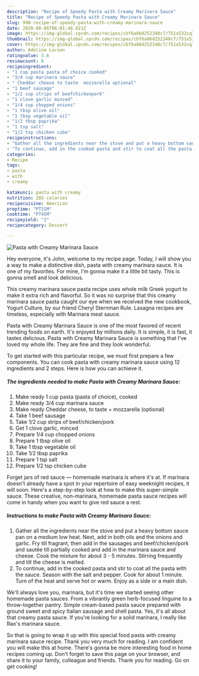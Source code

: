 ```yaml
---
description: "Recipe of Speedy Pasta with Creamy Marinara Sauce"
title: "Recipe of Speedy Pasta with Creamy Marinara Sauce"
slug: 998-recipe-of-speedy-pasta-with-creamy-marinara-sauce
date: 2020-08-06T06:01:48.821Z
image: https://img-global.cpcdn.com/recipes/cbf6a86d252348c7/751x532cq70/pasta-with-creamy-marinara-sauce-recipe-main-photo.jpg
thumbnail: https://img-global.cpcdn.com/recipes/cbf6a86d252348c7/751x532cq70/pasta-with-creamy-marinara-sauce-recipe-main-photo.jpg
cover: https://img-global.cpcdn.com/recipes/cbf6a86d252348c7/751x532cq70/pasta-with-creamy-marinara-sauce-recipe-main-photo.jpg
author: Adeline Larson
ratingvalue: 3.6
reviewcount: 6
recipeingredient:
- "1 cup pasta pasta of choice cooked"
- "3/4 cup marinara sauce"
- " Cheddar cheese to taste  mozzarella optional"
- "1 beef sausage"
- "1/2 cup strips of beefchickenpork"
- "1 clove garlic minced"
- "1/4 cup chopped onions"
- "1 tbsp olive oil"
- "1 tbsp vegetable oil"
- "1/2 tbsp paprika"
- "1 tsp salt"
- "1/2 tsp chicken cube"
recipeinstructions:
- "Gather all the ingredients near the stove and put a heavy bottom sauce pan on a medium low heat. Next, add in both oils and the onions and garlic. Fry till fragrant, then add in the sausages and beef/chicken/pork and sautée till partially cooked and add in the marinara sauce and cheese. Cook the mixture for about 3 - 5 minutes. Stirring frequently and till the cheese is melted."
- "To continue, add in the cooked pasta and stir to coat all the pasta with the sauce. Season with the salt and pepper. Cook for about 1 minute. Turn of the heat and serve hot or warm. Enjoy as a side or a main dish."
categories:
- Recipe
tags:
- pasta
- with
- creamy

katakunci: pasta with creamy 
nutrition: 203 calories
recipecuisine: American
preptime: "PT31M"
cooktime: "PT45M"
recipeyield: "2"
recipecategory: Dessert

---
```



![Pasta with Creamy Marinara Sauce](https://img-global.cpcdn.com/recipes/cbf6a86d252348c7/751x532cq70/pasta-with-creamy-marinara-sauce-recipe-main-photo.jpg)

Hey everyone, it's John, welcome to my recipe page. Today, I will show you a way to make a distinctive dish, pasta with creamy marinara sauce. It is one of my favorites. For mine, I'm gonna make it a little bit tasty. This is gonna smell and look delicious.

This creamy marinara sauce pasta recipe uses whole milk Greek yogurt to make it extra rich and flavorful. So it was no surprise that this creamy marinara sauce pasta caught our eye when we received the new cookbook, Yogurt Culture, by our friend Cheryl Sternman Rule. Lasagna recipes are timeless, especially with Marinara meat sauce.

Pasta with Creamy Marinara Sauce is one of the most favored of recent trending foods on earth. It's enjoyed by millions daily. It is simple, it is fast, it tastes delicious. Pasta with Creamy Marinara Sauce is something that I've loved my whole life. They are fine and they look wonderful.


To get started with this particular recipe, we must first prepare a few components. You can cook pasta with creamy marinara sauce using 12 ingredients and 2 steps. Here is how you can achieve it.

<!--inarticleads1-->

##### The ingredients needed to make Pasta with Creamy Marinara Sauce:

1. Make ready 1 cup pasta (pasta of choice), cooked
1. Make ready 3/4 cup marinara sauce
1. Make ready  Cheddar cheese, to taste + mozzarella (optional)
1. Take 1 beef sausage
1. Take 1/2 cup strips of beef/chicken/pork
1. Get 1 clove garlic, minced
1. Prepare 1/4 cup chopped onions
1. Prepare 1 tbsp olive oil
1. Take 1 tbsp vegetable oil
1. Take 1/2 tbsp paprika
1. Prepare 1 tsp salt
1. Prepare 1/2 tsp chicken cube


Forget jars of red sauce — homemade marinara is where it&#39;s at. If marinara doesn&#39;t already have a spot in your repertoire of easy weeknight recipes, it will soon. Here&#39;s a step-by-step look at how to make this super-simple sauce. These creative, non-marinara, homemade pasta sauce recipes will come in handy when you want to give red sauce a rest. 

<!--inarticleads2-->

##### Instructions to make Pasta with Creamy Marinara Sauce:

1. Gather all the ingredients near the stove and put a heavy bottom sauce pan on a medium low heat. Next, add in both oils and the onions and garlic. Fry till fragrant, then add in the sausages and beef/chicken/pork and sautée till partially cooked and add in the marinara sauce and cheese. Cook the mixture for about 3 - 5 minutes. Stirring frequently and till the cheese is melted.
1. To continue, add in the cooked pasta and stir to coat all the pasta with the sauce. Season with the salt and pepper. Cook for about 1 minute. Turn of the heat and serve hot or warm. Enjoy as a side or a main dish.


We&#39;ll always love you, marinara, but it&#39;s time we started seeing other homemade pasta sauces. From a vibrantly green herb-focused linguine to a throw-together pantry. Simple cream-based pasta sauce prepared with ground sweet and spicy Italian sausage and shell pasta. Yes, it&#39;s all about that creamy pasta sauce. If you&#39;re looking for a solid marinara, I really like Rao&#39;s marinara sauce. 

So that is going to wrap it up with this special food pasta with creamy marinara sauce recipe. Thank you very much for reading. I am confident you will make this at home. There's gonna be more interesting food in home recipes coming up. Don't forget to save this page on your browser, and share it to your family, colleague and friends. Thank you for reading. Go on get cooking!
